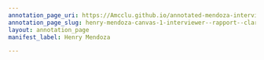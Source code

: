 ```yaml
---
annotation_page_uri: https://Amcclu.github.io/annotated-mendoza-interview/annotations/henry-mendoza-canvas-1-interviewer--rapport--clarifying--specific-question.json
annotation_page_slug: henry-mendoza-canvas-1-interviewer--rapport--clarifying--specific-question
layout: annotation_page
manifest_label: Henry Mendoza

---
```

